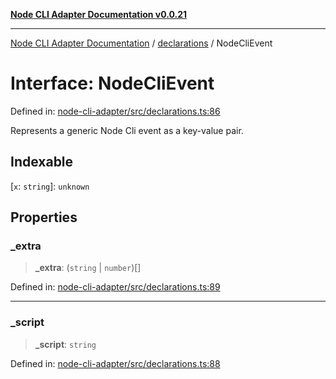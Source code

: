 [**Node CLI Adapter Documentation v0.0.21**](../../README.md)

***

[Node CLI Adapter Documentation](../../modules.md) / [declarations](../README.md) / NodeCliEvent

# Interface: NodeCliEvent

Defined in: [node-cli-adapter/src/declarations.ts:86](https://github.com/stonemjs/node-cli-adapter/blob/864b503e06a40512b872ced9446e09ca39f76729/src/declarations.ts#L86)

Represents a generic Node Cli event as a key-value pair.

## Indexable

\[`x`: `string`\]: `unknown`

## Properties

### \_extra

> **\_extra**: (`string` \| `number`)[]

Defined in: [node-cli-adapter/src/declarations.ts:89](https://github.com/stonemjs/node-cli-adapter/blob/864b503e06a40512b872ced9446e09ca39f76729/src/declarations.ts#L89)

***

### \_script

> **\_script**: `string`

Defined in: [node-cli-adapter/src/declarations.ts:88](https://github.com/stonemjs/node-cli-adapter/blob/864b503e06a40512b872ced9446e09ca39f76729/src/declarations.ts#L88)
